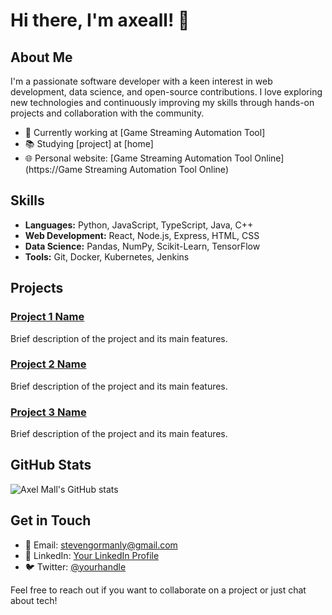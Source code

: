 # Hi there, I'm axeall! 👋

## About Me

I'm a passionate software developer with a keen interest in web development, data science, and open-source contributions. I love exploring new technologies and continuously improving my skills through hands-on projects and collaboration with the community.

- 💼 Currently working at [Game Streaming Automation Tool]
- 📚 Studying [project] at [home]
- 🌐 Personal website: [Game Streaming Automation Tool Online](https://Game Streaming Automation Tool Online)

## Skills

- **Languages:** Python, JavaScript, TypeScript, Java, C++
- **Web Development:** React, Node.js, Express, HTML, CSS
- **Data Science:** Pandas, NumPy, Scikit-Learn, TensorFlow
- **Tools:** Git, Docker, Kubernetes, Jenkins

## Projects

### [Project 1 Name](https://github.com/axemall81/project1)
Brief description of the project and its main features.

### [Project 2 Name](https://github.com/axemall81/project2)
Brief description of the project and its main features.

### [Project 3 Name](https://github.com/axemall81/project3)
Brief description of the project and its main features.

## GitHub Stats

![Axel Mall's GitHub stats](https://github-readme-stats.vercel.app/api?username=axemall81&show_icons=true&theme=radical)

## Get in Touch

- 📧 Email: [stevengormanly@gmail.com](mailto:stevengormanly@gmail.com)
- 💬 LinkedIn: [Your LinkedIn Profile](https://linkedin.com/in/yourprofile)
- 🐦 Twitter: [@yourhandle](https://twitter.com/yourhandle)

Feel free to reach out if you want to collaborate on a project or just chat about tech!